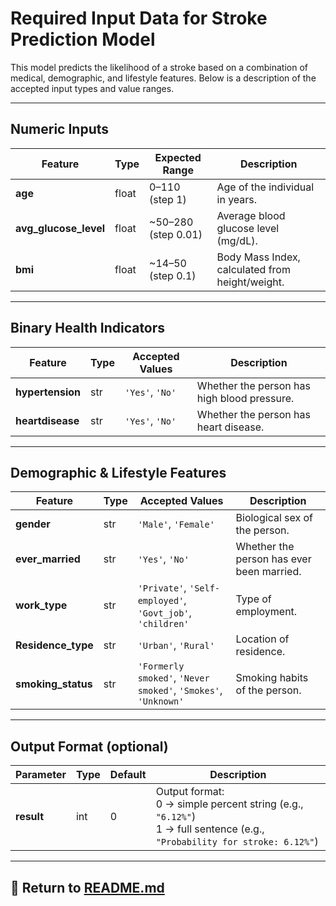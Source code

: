 # Required Input Data for Stroke Prediction Model

This model predicts the likelihood of a stroke based on a combination of medical, demographic, and lifestyle features. Below is a description of the accepted input types and value ranges.

---

## Numeric Inputs

| Feature               | Type  | Expected Range       | Description                                     |
| --------------------- | ----- | -------------------- | ----------------------------------------------- |
| **age**               | float | 0–110 (step 1)       | Age of the individual in years.                 |
| **avg_glucose_level** | float | \~50–280 (step 0.01) | Average blood glucose level (mg/dL).            |
| **bmi**               | float | \~14–50 (step 0.1)   | Body Mass Index, calculated from height/weight. |

---

## Binary Health Indicators

| Feature          | Type | Accepted Values | Description                                 |
| ---------------- | ---- | --------------- | ------------------------------------------- |
| **hypertension** | str  | `'Yes'`, `'No'` | Whether the person has high blood pressure. |
| **heartdisease** | str  | `'Yes'`, `'No'` | Whether the person has heart disease.       |

---

## Demographic & Lifestyle Features

| Feature            | Type | Accepted Values                                                | Description                               |
| ------------------ | ---- | -------------------------------------------------------------- | ----------------------------------------- |
| **gender**         | str  | `'Male'`, `'Female'`                                           | Biological sex of the person.             |
| **ever_married**   | str  | `'Yes'`, `'No'`                                                | Whether the person has ever been married. |
| **work_type**      | str  | `'Private'`, `'Self-employed'`, `'Govt_job'`, `'children'`     | Type of employment.                       |
| **Residence_type** | str  | `'Urban'`, `'Rural'`                                           | Location of residence.                    |
| **smoking_status** | str  | `'Formerly smoked'`, `'Never smoked'`, `'Smokes'`, `'Unknown'` | Smoking habits of the person.             |

---

## Output Format (optional)

| Parameter  | Type | Default | Description                                                                                                                  |
| ---------- | ---- | ------- | ---------------------------------------------------------------------------------------------------------------------------- |
| **result** | int  | 0       | Output format:<br>0 → simple percent string (e.g., `"6.12%"`)<br>1 → full sentence (e.g., `"Probability for stroke: 6.12%"`) |

---

## 🔗 Return to [README.md](README.md)

